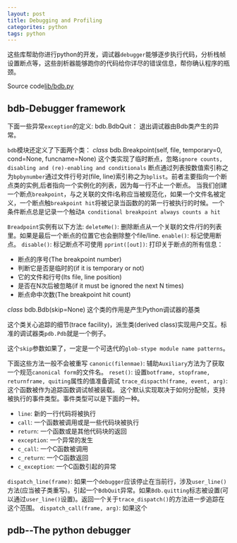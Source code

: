 ```yaml
---
layout: post
title: Debugging and Profiling
categorites: python
tags: python
---
```

这些库帮助你进行python的开发，调试器`debugger`能够逐步执行代码，分析栈帧设置断点等，这些剖析器能够跑你的代码给你详尽的错误信息，帮你确认程序的瓶颈。
<!--more-->
Source code[lib/bdb.py](https://hg.python.org/cpython/file/2.7/Lib/bdb.py)
## bdb-Debugger framework
下面一些异常`exception`的定义:
bdb.BdbQuit：  退出调试器由Bdb类产生的异常。

`bdb`模块还定义了下面两个类：
*class* bdb.Breakpoint(self, file, temporary=0, cond=None, funcname=None)
这个类实现了临时断点，忽略`ignore counts, disabling and (re)-enabling and conditionals`
断点通过列表按数值索引称之为`bpbynumber`通过文件行号对(file, line)索引称之为`bplist`。前者主要指向一个断点类的实例,后者指向一个实例化的列表，因为每一行不止一个断点。
当我们创建一个断点`breakpoint`，与之关联的文件i名称应当被规范化，如果一个文件名被定义，一个断点触`breakpoint hit`将被记录当函数的的第一行被执行的时候。一个条件断点总是记录一个触动`A conditional breakpoint always counts a hit`

`Breadpoint`实例有以下方法:
`deleteMe()`: 删除断点从一个关联的文件/行的列表里。如果是最后一个断点的位置它也会删除整个file/line.
`enable()`: 标记使用断点。
`disable()`: 标记断点不可使用
`pprint([out])`: 打印关于断点的所有信息：
* 断点的序号(The breakpoint number)
* 判断它是否是临时的(if it is temporary or not)
* 它的文件和行号(Its file, line position)
* 是否在N次后被忽略(if it must be ignored the next N times)
* 断点命中次数(The breakpoint hit count)

*class* bdb.Bdb(skip=None)
这个类的作用是产生Python调试器的基类

这个类关心追踪的细节(trace facility)，派生类(derived class)实现用户交互。标准的调试器类`pdb.Pdb`就是一个例子。

这个`skip`参数如果了，一定是一个可迭代的`glob-stype module name patterns`。

下面这些方法一般不会被重写
`canonic(filenmae)`:   辅助`Auxiliary`方法为了获取一个规范`canonical form`的文件名。
`reset()`:   设置`botframe, stopframe, returnframe, quiting`属性的值准备调试
`trace_dispacth(frame, event, arg)`:   这个函数被作为追踪函数调试帧被装载。
这个默认实现取决于如何分配帧，支持被执行的事件类型。事件类型可以是下面的一种。
* `line`: 新的一行代码将被执行
* `call`: 一个函数被调用或是一些代码块被执行
* `return`: 一个函数或是其他代码块的返回
* `exception`: 一个异常的发生
* `c_call`: 一个C函数被调用
* `c_return`: 一个C函数返回
* `c_exception`: 一个C函数引起的异常

`dispatch_line(frame)`: 如果一个`debugger`应该停止在当前行，涉及`user_line()`方法(应当被子类重写)。引起一个`BdbQuit`异常。如果`Bdb.quitting`标志被设置(可以通过`user_line()`设置)。返回一个关于`trace_dispatch()`的方法进一步追踪在这个范围。
`dispatch_call(frame, arg)`: 如果这个

## pdb--The python debugger

